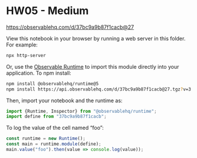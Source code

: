 # HW05 - Medium

https://observablehq.com/d/37bc9a9b87f1cacb@27

View this notebook in your browser by running a web server in this folder. For
example:

~~~sh
npx http-server
~~~

Or, use the [Observable Runtime](https://github.com/observablehq/runtime) to
import this module directly into your application. To npm install:

~~~sh
npm install @observablehq/runtime@5
npm install https://api.observablehq.com/d/37bc9a9b87f1cacb@27.tgz?v=3
~~~

Then, import your notebook and the runtime as:

~~~js
import {Runtime, Inspector} from "@observablehq/runtime";
import define from "37bc9a9b87f1cacb";
~~~

To log the value of the cell named “foo”:

~~~js
const runtime = new Runtime();
const main = runtime.module(define);
main.value("foo").then(value => console.log(value));
~~~
